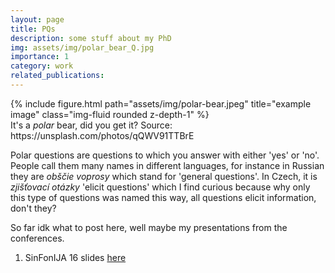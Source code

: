 ```yaml
---
layout: page
title: PQs
description: some stuff about my PhD
img: assets/img/polar_bear_Q.jpg
importance: 1
category: work
related_publications: 
---
```


<div class="row">
    <div class="col-sm mt-3 mt-md-0">
        {% include figure.html path="assets/img/polar-bear.jpeg" title="example image" class="img-fluid rounded z-depth-1" %}
    </div>
</div>
<div class="caption">
    It's a <i>polar</i> bear, did you get it? Source: https://unsplash.com/photos/qQWV91TTBrE
</div>

Polar questions are questions to which you answer with either 'yes' or 'no'. People call them many names in different languages, for instance in Russian they are <i>obščie voprosy</i> which stand for 'general questions'. In Czech, it is <i>zjišťovací otázky</i> 'elicit questions' which I find curious because why only this type of questions was named this way, all questions elicit information, don't they? 

So far idk what to post here, well maybe my presentations from the conferences.

1. SinFonIJA 16 slides [here](https://github.com/mariaonoeva/mariaonoeva.github.io/blob/master/assets/pdf/SinFonIJA16_MO_RS_RuNegPQs.pdf)